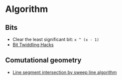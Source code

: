 # Algorithm

## Bits

- Clear the least significant bit: `x ^ (x - 1)`
- [Bit Twiddling Hacks](http://graphics.stanford.edu/~seander/bithacks.html)

## Comutational geometry

- [Line segment intersection by sweep line algorithm](http://page.mi.fu-berlin.de/panos/cg13/l03.pdf)
